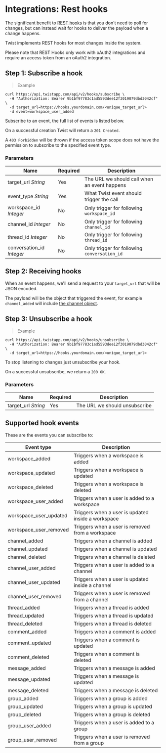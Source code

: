 # Integrations: Rest hooks

The significant benefit to [REST hooks](http://resthooks.org/) is that you don't
need to poll for changes, but can instead wait for hooks to deliver the payload
when a change happens.

Twist implements REST hooks for most changes inside the system.

Please note that REST Hooks only work with oAuth2 integrations and require an
access token from an oAuth2 integration.


## Step 1: Subscribe a hook

> Example

```shell
curl https://api.twistapp.com/api/v2/hooks/subscribe \
  -H "Authorization: Bearer 9b1bf97783c1ad5593dee12f3019079dbd3042cf" \
  -d target_url=https://hooks.yourdomain.com/<unique_target_url>
  -d event=workspace_user_added
```

Subscribe to an event, the full list of events is listed below.

On a successful creation Twist will return a `201 Created`.

A `403 Forbidden` will be thrown if the access token scope does not have the
permission to subscribe to the specified event type.

### Parameters

| Name | Required | Description |
| --- | --- | --- |
| target_url *String* | Yes | The URL we should call when an event happens |
| event_type *String* | Yes | What Twist event should trigger the call |
| workspace_id *Integer* | No | Only trigger for following `workspace_id` |
| channel_id *Integer* | No | Only trigger for following `channel_id` |
| thread_id *Integer* | No | Only trigger for following `thread_id` |
| conversation_id *Integer* | No | Only trigger for following `conversation_id` |


## Step 2: Receiving hooks

When an event happens, we'll send a request to your `target_url` that will be
JSON encoded.

The payload will be the object that triggered the event, for example
`channel_added` will include [the channel object](#channels).


## Step 3: Unsubscribe a hook

> Example

```shell
curl https://api.twistapp.com/api/v2/hooks/unsubscribe \
  -H "Authorization: Bearer 9b1bf97783c1ad5593dee12f3019079dbd3042cf" \
  -d target_url=https://hooks.yourdomain.com/<unique_target_url>
```

To stop listening to changes just unsubscribe your hook.

On a successful unsubscribe, we return a `200 OK`.


### Parameters

| Name | Required | Description |
| --- | --- | --- |
| target_url *String* | Yes | The URL we should unsubscribe |


## Supported hook events

These are the events you can subscribe to:

| Event type | Description |
| ---------- | ----------- |
| workspace_added | Triggers when a workspace is added |
| workspace_updated | Triggers when a workspace is updated |
| workspace_deleted | Triggers when a workspace is deleted |
| workspace_user_added | Triggers when a user is added to a workspace | 
| workspace_user_updated | Triggers when a user is updated inside a workspace | 
| workspace_user_removed | Triggers when a user is removed from a workspace | 
| channel_added | Triggers when a channel is added |
| channel_updated | Triggers when a channel is updated |
| channel_deleted | Triggers when a channel is deleted |
| channel_user_added | Triggers when a user is added to a channel | 
| channel_user_updated | Triggers when a user is updated inside a channel | 
| channel_user_removed | Triggers when a user is removed from a channel | 
| thread_added | Triggers when a thread is added |
| thread_updated | Triggers when a thread is updated |
| thread_deleted | Triggers when a thread is deleted |
| comment_added | Triggers when a comment is added |
| comment_updated | Triggers when a comment is updated |
| comment_deleted | Triggers when a comment is deleted |
| message_added | Triggers when a message is added |
| message_updated | Triggers when a message is updated |
| message_deleted | Triggers when a message is deleted |
| group_added | Triggers when a group is added |
| group_updated | Triggers when a group is updated |
| group_deleted | Triggers when a group is deleted |
| group_user_added | Triggers when a user is added to a group | 
| group_user_removed | Triggers when a user is removed from a group | 
